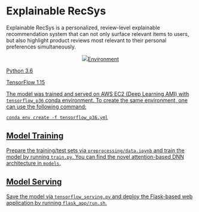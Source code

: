 # Explainable RecSys
Explainable RecSys is a personalized, review-level explainable recommendation system that can not only surface relevant items to users, but also highlight product reviews most relevant to their personal preferences simultaneously.

<p align="center">
  <a href="#" ><img src="https://github.com/CoserU/Explainable-RecSys/blob/master/figures/webapp.gif> </img></a>
</p>


## Environment
Python 3.6

TensorFlow 1.15

The model was trained and served on AWS EC2 (Deep Learning AMI) with `tensorflow_p36` conda environment. To create the same environment, one can use the following command:

`conda env create -f tensorflow_p36.yml`

## Model Training
Prepare the training/test sets via `preprocessing/data.ipynb` and train the model by running `train.py`. You can find the novel attention-based DNN architecture in `models`.

## Model Serving
Save the model via `tensorflow_serving.py` and deploy the Flask-based web application by running `flask_app/run.sh`.
